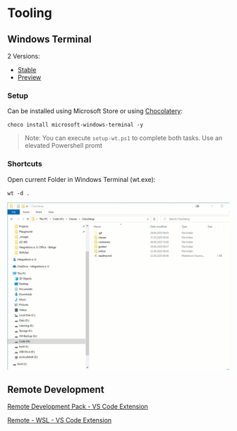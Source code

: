 # Tooling

## Windows Terminal

2 Versions:

- [Stable](https://aka.ms/terminal)
- [Preview](https://aka.ms/terminal-preview)

### Setup

Can be installed using Microsoft Store or using [Chocolatery](https://chocolatey.org/):

```
choco install microsoft-windows-terminal -y
```

> Note: You can execute `setup-wt.ps1` to complete both tasks. Use an elevated Powershell promt

### Shortcuts

Open current Folder in Windows Terminal (wt.exe):

```
wt -d .
```

![wt](../_images/wt.gif)


## Remote Development

[Remote Development Pack - VS Code Extension](https://marketplace.visualstudio.com/items?itemName=ms-vscode-remote.vscode-remote-extensionpack)

[Remote - WSL - VS Code Extension](https://marketplace.visualstudio.com/items?itemName=ms-vscode-remote.remote-wsl)